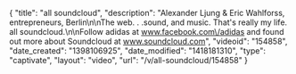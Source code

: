 {
    "title": "all soundcloud",
    "description": "Alexander Ljung & Eric Wahlforss, entrepreneurs, Berlin\n\nThe web. . .sound, and music. That's really my life. all soundcloud.\n\nFollow adidas at www.facebook.com\/adidas and found out more about Soundcloud at www.soundcloud.com",
    "videoid": "154858",
    "date_created": "1398106925",
    "date_modified": "1418181310",
    "type": "captivate",
    "layout": "video",
    "url": "\/v\/all-soundcloud\/154858"
}